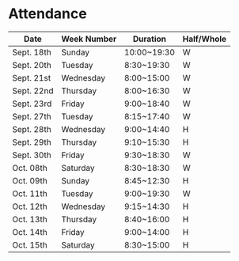 # Attendance

| Date       | Week Number | Duration    | Half/Whole |
|------------|-------------|-------------|------------|
| Sept. 18th | Sunday      | 10:00~19:30 | W          |
| Sept. 20th | Tuesday     |  8:30~19:30 | W          |
| Sept. 21st | Wednesday   |  8:00~15:00 | W          |
| Sept. 22nd | Thursday    | 8:00~16:30  | W          |
| Sept. 23rd | Friday      | 9:00~18:40  | W          |
| Sept. 27th | Tuesday     | 8:15~17:40  | W          |
| Sept. 28th | Wednesday   | 9:00~14:40  | H          |
| Sept. 29th | Thursday    | 9:10~15:30  | H          |
| Sept. 30th | Friday      | 9:30~18:30  | W          |
| Oct. 08th  | Saturday    | 8:30~18:30  | W          |
| Oct. 09th  | Sunday      | 8:45~12:30  | H          |
| Oct. 11th  | Tuesday     | 9:00~19:30  | W          |
| Oct. 12th  | Wednesday   | 9:15~14:30  | H          |
| Oct. 13th  | Thursday    | 8:40~16:00  | H          |
| Oct. 14th  | Friday      | 9:00~14:00  | H          |
| Oct. 15th  | Saturday    | 8:30~15:00  | H          |
